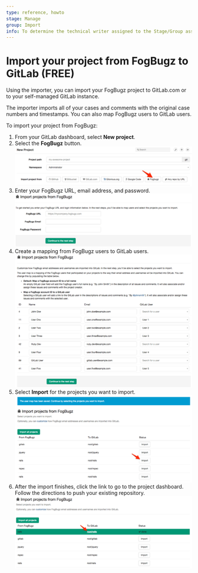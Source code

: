 ```yaml
---
type: reference, howto
stage: Manage
group: Import
info: To determine the technical writer assigned to the Stage/Group associated with this page, see https://about.gitlab.com/handbook/engineering/ux/technical-writing/#assignments
---
```


# Import your project from FogBugz to GitLab **(FREE)**

Using the importer, you can import your FogBugz project to GitLab.com
or to your self-managed GitLab instance.

The importer imports all of your cases and comments with the original
case numbers and timestamps. You can also map FogBugz users to GitLab
users.

To import your project from FogBugz:

1. From your GitLab dashboard, select **New project**.
1. Select the **FogBugz** button.
   ![FogBugz](img/fogbugz_import_select_fogbogz.png)
1. Enter your FogBugz URL, email address, and password.
   ![Login](img/fogbugz_import_login.png)
1. Create a mapping from FogBugz users to GitLab users.
   ![User Map](img/fogbugz_import_user_map.png)
1. Select **Import** for the projects you want to import.
   ![Import Project](img/fogbugz_import_select_project.png)
1. After the import finishes, click the link to go to the project
   dashboard. Follow the directions to push your existing repository.
   ![Finished](img/fogbugz_import_finished.png)
